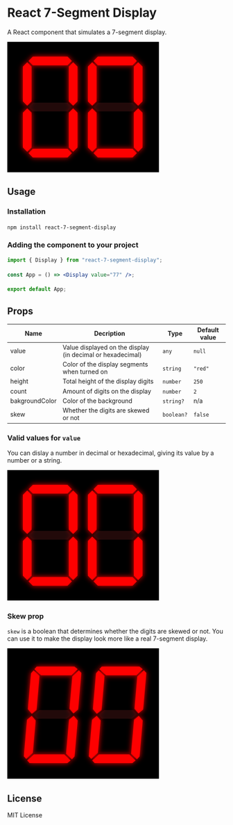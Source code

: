 # React 7-Segment Display

A React component that simulates a 7-segment display.

![Display demo](./assets/Display.gif) 

## Usage

### Installation

`npm install react-7-segment-display`

### Adding the component to your project

```jsx
import { Display } from "react-7-segment-display";

const App = () => <Display value="77" />;

export default App;
```

## Props

| Name           | Decription                                                 | Type       | Default value |
| -------------- | ---------------------------------------------------------- | ---------- | ------------- |
| value          | Value displayed on the display (in decimal or hexadecimal) | `any`      | `null`        |
| color          | Color of the display segments when turned on               | `string`   | `"red"`       |
| height         | Total height of the display digits                         | `number`   | `250`         |
| count          | Amount of digits on the display                            | `number`   | `2`           |
| bakgroundColor | Color of the background                                    | `string?`  | n/a           |
| skew           | Whether the digits are skewed or not                       | `boolean?` | `false`       |

### Valid values for `value`

You can dislay a number in decimal or hexadecimal, giving its value by a number or a string.

![Display demo](./assets/Display_hex.gif)

### Skew prop

`skew` is a boolean that determines whether the digits are skewed or not. You can use it to make the display look more like a real 7-segment display.

![Display demo](./assets/Display_skew.gif)

## License

MIT License
